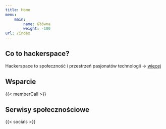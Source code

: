 ```yaml
---
title: Home
menu:
    main:
        name: Główna
        weight: -100
url: /index
---
```

## Co to hackerspace?
Hackerspace to społeczność i przestrzeń pasjonatów technologii -> [więcej](/about)

## Wsparcie


{{< memberCall >}}

## Serwisy społecznościowe

{{< socials >}}
